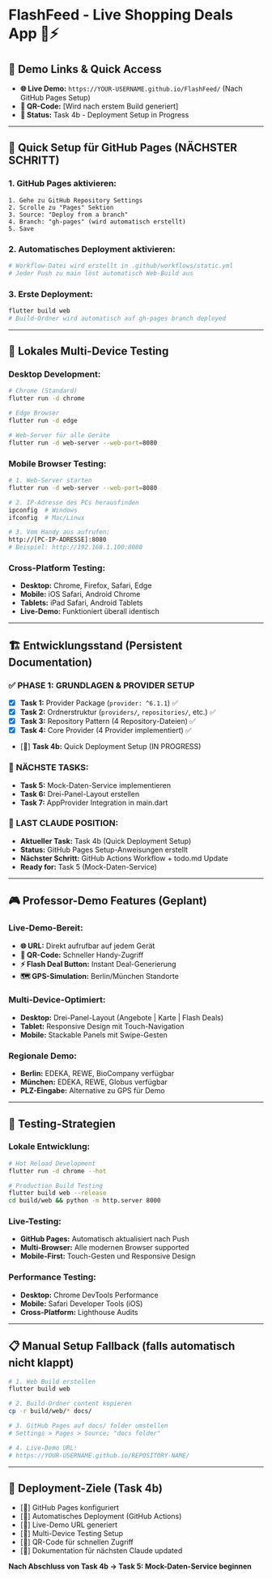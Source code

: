 # FlashFeed - Live Shopping Deals App 🛒⚡

## 🎯 Demo Links & Quick Access

- **🌐 Live Demo:** `https://YOUR-USERNAME.github.io/FlashFeed/` (Nach GitHub Pages Setup)
- **📱 QR-Code:** [Wird nach erstem Build generiert]
- **🔄 Status:** Task 4b - Deployment Setup in Progress

---

## 🚀 Quick Setup für GitHub Pages (NÄCHSTER SCHRITT)

### 1. GitHub Pages aktivieren:
```
1. Gehe zu GitHub Repository Settings
2. Scrolle zu "Pages" Sektion  
3. Source: "Deploy from a branch"
4. Branch: "gh-pages" (wird automatisch erstellt)
5. Save
```

### 2. Automatisches Deployment aktivieren:
```bash
# Workflow-Datei wird erstellt in .github/workflows/static.yml
# Jeder Push zu main löst automatisch Web-Build aus
```

### 3. Erste Deployment:
```bash
flutter build web
# Build-Ordner wird automatisch auf gh-pages branch deployed
```

---

## 📱 Lokales Multi-Device Testing

### **Desktop Development:**
```bash
# Chrome (Standard)
flutter run -d chrome

# Edge Browser  
flutter run -d edge

# Web-Server für alle Geräte
flutter run -d web-server --web-port=8080
```

### **Mobile Browser Testing:**
```bash
# 1. Web-Server starten
flutter run -d web-server --web-port=8080

# 2. IP-Adresse des PCs herausfinden
ipconfig  # Windows
ifconfig  # Mac/Linux

# 3. Vom Handy aus aufrufen:
http://[PC-IP-ADRESSE]:8080
# Beispiel: http://192.168.1.100:8080
```

### **Cross-Platform Testing:**
- **Desktop:** Chrome, Firefox, Safari, Edge
- **Mobile:** iOS Safari, Android Chrome  
- **Tablets:** iPad Safari, Android Tablets
- **Live-Demo:** Funktioniert überall identisch

---

## 🏗️ Entwicklungsstand (Persistent Documentation)

### ✅ **PHASE 1: GRUNDLAGEN & PROVIDER SETUP** 
- [x] **Task 1:** Provider Package (`provider: ^6.1.1`) ✅
- [x] **Task 2:** Ordnerstruktur (`providers/`, `repositories/`, etc.) ✅  
- [x] **Task 3:** Repository Pattern (4 Repository-Dateien) ✅
- [x] **Task 4:** Core Provider (4 Provider implementiert) ✅
- [🔄] **Task 4b:** Quick Deployment Setup (IN PROGRESS)

### 🔄 **NÄCHSTE TASKS:**
- **Task 5:** Mock-Daten-Service implementieren
- **Task 6:** Drei-Panel-Layout erstellen  
- **Task 7:** AppProvider Integration in main.dart

### 📍 **LAST CLAUDE POSITION:**
- **Aktueller Task:** Task 4b (Quick Deployment Setup)
- **Status:** GitHub Pages Setup-Anweisungen erstellt
- **Nächster Schritt:** GitHub Actions Workflow + todo.md Update
- **Ready for:** Task 5 (Mock-Daten-Service)

---

## 🎮 Professor-Demo Features (Geplant)

### **Live-Demo-Bereit:**
- **🌐 URL:** Direkt aufrufbar auf jedem Gerät
- **📱 QR-Code:** Schneller Handy-Zugriff  
- **⚡ Flash Deal Button:** Instant Deal-Generierung
- **🗺️ GPS-Simulation:** Berlin/München Standorte

### **Multi-Device-Optimiert:**
- **Desktop:** Drei-Panel-Layout (Angebote | Karte | Flash Deals)
- **Tablet:** Responsive Design mit Touch-Navigation
- **Mobile:** Stackable Panels mit Swipe-Gesten

### **Regionale Demo:**
- **Berlin:** EDEKA, REWE, BioCompany verfügbar
- **München:** EDEKA, REWE, Globus verfügbar  
- **PLZ-Eingabe:** Alternative zu GPS für Demo

---

## 🧪 Testing-Strategien

### **Lokale Entwicklung:**
```bash
# Hot Reload Development
flutter run -d chrome --hot

# Production Build Testing  
flutter build web --release
cd build/web && python -m http.server 8000
```

### **Live-Testing:**
- **GitHub Pages:** Automatisch aktualisiert nach Push
- **Multi-Browser:** Alle modernen Browser supported
- **Mobile-First:** Touch-Gesten und Responsive Design

### **Performance Testing:**
- **Desktop:** Chrome DevTools Performance  
- **Mobile:** Safari Developer Tools (iOS)
- **Cross-Platform:** Lighthouse Audits

---

## 📋 Manual Setup Fallback (falls automatisch nicht klappt)

```bash
# 1. Web Build erstellen
flutter build web

# 2. Build-Ordner content kopieren
cp -r build/web/* docs/

# 3. GitHub Pages auf docs/ folder umstellen  
# Settings > Pages > Source: "docs folder"

# 4. Live-Demo URL:
# https://YOUR-USERNAME.github.io/REPOSITORY-NAME/
```

---

## 🎯 Deployment-Ziele (Task 4b)

- [🔄] GitHub Pages konfiguriert
- [🔄] Automatisches Deployment (GitHub Actions)  
- [🔄] Live-Demo URL generiert
- [🔄] Multi-Device Testing Setup
- [🔄] QR-Code für schnellen Zugriff
- [🔄] Dokumentation für nächsten Claude updated

**Nach Abschluss von Task 4b → Task 5: Mock-Daten-Service beginnen**